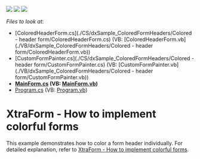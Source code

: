 <!-- default badges list -->
![](https://img.shields.io/endpoint?url=https://codecentral.devexpress.com/api/v1/VersionRange/128623634/13.2.5%2B)
[![](https://img.shields.io/badge/Open_in_DevExpress_Support_Center-FF7200?style=flat-square&logo=DevExpress&logoColor=white)](https://supportcenter.devexpress.com/ticket/details/T147893)
[![](https://img.shields.io/badge/📖_How_to_use_DevExpress_Examples-e9f6fc?style=flat-square)](https://docs.devexpress.com/GeneralInformation/403183)
<!-- default badges end -->
<!-- default file list -->
*Files to look at*:

* [ColoredHeaderForm.cs](./CS/dxSample_ColoredFormHeaders/Colored - header form/ColoredHeaderForm.cs) (VB: [ColoredHeaderForm.vb](./VB/dxSample_ColoredFormHeaders/Colored - header form/ColoredHeaderForm.vb))
* [CustomFormPainter.cs](./CS/dxSample_ColoredFormHeaders/Colored - header form/CustomFormPainter.cs) (VB: [CustomFormPainter.vb](./VB/dxSample_ColoredFormHeaders/Colored - header form/CustomFormPainter.vb))
* **[MainForm.cs](./CS/dxSample_ColoredFormHeaders/MainForm.cs) (VB: [MainForm.vb](./VB/dxSample_ColoredFormHeaders/MainForm.vb))**
* [Program.cs](./CS/dxSample_ColoredFormHeaders/Program.cs) (VB: [Program.vb](./VB/dxSample_ColoredFormHeaders/Program.vb))
<!-- default file list end -->
# XtraForm - How to implement colorful forms


This example demonstrates how to color a form header individually. For detailed explanation, refer to <a href="https://www.devexpress.com/Support/Center/p/T147877">XtraForm - How to implement colorful forms</a>.

<br/>



